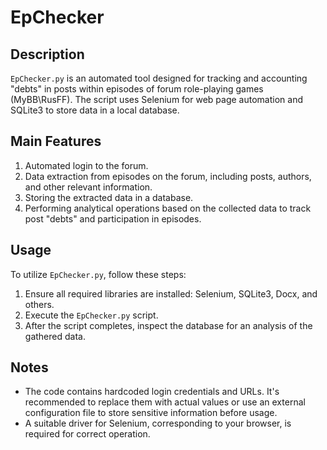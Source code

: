 # EpChecker

## Description
`EpChecker.py` is an automated tool designed for tracking and accounting "debts" in posts within episodes of forum role-playing games (MyBB\RusFF). The script uses Selenium for web page automation and SQLite3 to store data in a local database.

## Main Features
1. Automated login to the forum.
2. Data extraction from episodes on the forum, including posts, authors, and other relevant information.
3. Storing the extracted data in a database.
4. Performing analytical operations based on the collected data to track post "debts" and participation in episodes.

## Usage
To utilize `EpChecker.py`, follow these steps:
1. Ensure all required libraries are installed: Selenium, SQLite3, Docx, and others.
2. Execute the `EpChecker.py` script.
3. After the script completes, inspect the database for an analysis of the gathered data.

## Notes
- The code contains hardcoded login credentials and URLs. It's recommended to replace them with actual values or use an external configuration file to store sensitive information before usage.
- A suitable driver for Selenium, corresponding to your browser, is required for correct operation.

